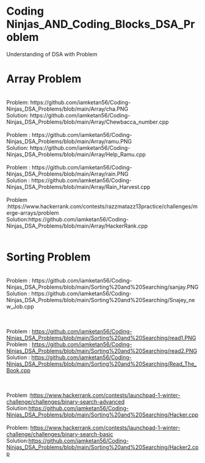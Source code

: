 # Coding Ninjas_AND_Coding_Blocks_DSA_Problem
 Understanding of DSA with Problem
<h1>Array Problem</h1><br>
Problem: https://github.com/iamketan56/Coding-Ninjas_DSA_Problems/blob/main/Array/cha.PNG
<br>
Solution: https://github.com/iamketan56/Coding-Ninjas_DSA_Problems/blob/main/Array/Chewbacca_number.cpp
<br>
<br>
Problem : https://github.com/iamketan56/Coding-Ninjas_DSA_Problems/blob/main/Array/ramu.PNG<br>
Solution: https://github.com/iamketan56/Coding-Ninjas_DSA_Problems/blob/main/Array/Help_Ramu.cpp
<br><br>
Problem : https://github.com/iamketan56/Coding-Ninjas_DSA_Problems/blob/main/Array/rain.PNG<br>
Solution : https://github.com/iamketan56/Coding-Ninjas_DSA_Problems/blob/main/Array/Rain_Harvest.cpp
<br><br>
Problem :https://www.hackerrank.com/contests/razzmatazz13practice/challenges/merge-arrays/problem<br>
Solution:https://github.com/iamketan56/Coding-Ninjas_DSA_Problems/blob/main/Array/HackerRank.cpp
<br><br>
<h1>Sorting Problem</h1><br>
Problem : https://github.com/iamketan56/Coding-Ninjas_DSA_Problems/blob/main/Sorting%20and%20Searching/sanjay.PNG<br>
Solution : https://github.com/iamketan56/Coding-Ninjas_DSA_Problems/blob/main/Sorting%20and%20Searching/Snajey_new_Job.cpp<br>
<br><br>

Problem : https://github.com/iamketan56/Coding-Ninjas_DSA_Problems/blob/main/Sorting%20and%20Searching/read1.PNG<br>
Problem : https://github.com/iamketan56/Coding-Ninjas_DSA_Problems/blob/main/Sorting%20and%20Searching/read2.PNG<br>
Solution : https://github.com/iamketan56/Coding-Ninjas_DSA_Problems/blob/main/Sorting%20and%20Searching/Read_The_Book.cpp<br>

<br><br>
Problem :https://www.hackerrank.com/contests/launchpad-1-winter-challenge/challenges/binary-search-advanced <br>
Solution:https://github.com/iamketan56/Coding-Ninjas_DSA_Problems/blob/main/Sorting%20and%20Searching/Hacker.cpp
<br><br>
Problem: https://www.hackerrank.com/contests/launchpad-1-winter-challenge/challenges/binary-search-basic <br>
Solution:https://github.com/iamketan56/Coding-Ninjas_DSA_Problems/blob/main/Sorting%20and%20Searching/Hacker2.cpp
<br><br>
